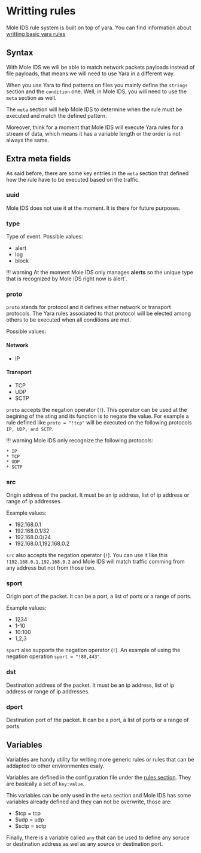 # Writting rules

Mole IDS rule system is built on top of yara. You can find information about
[writting basic yara rules](https://yara.readthedocs.io/en/v3.11.0/writingrules.html)

## Syntax

With Mole IDS we will be able to match network packets payloads instead of file
payloads, that means we will need to use Yara in a different way.

When you use Yara to find patterns on files you mainly define the `strings`
section and the `condition` one. Well, in Mole IDS, you will need to use the
`meta` section as well.

The `meta` section will help Mole IDS to determine when the rule must be
executed and match the defined pattern.

Moreover, think for a moment that Mole IDS will execute Yara rules for a stream
of data, which means it has a variable length or the order is not always the
same. 

## Extra meta fields

As said before, there are some key entries in the `meta` section that defined
how the rule have to be executed based on the traffic.

### uuid

Mole IDS does not use it at the moment. It is there for future purposes.

### type

Type of event. Possible values:

* alert
* log
* block

!!! warning
    At the moment Mole IDS only manages **alerts** so the unique type that is
    recognized by Mole IDS right now is álert´.

### proto

`proto` stands for protocol and it defines either network or transport
protocols. The Yara rules associated to that protocol will be elected among
others to be executed when all conditions are met.

Possible values:

#### Network

* IP

#### Transport

* TCP
* UDP
* SCTP

`proto` accepts the negation operator (`!`). This operator can be used at the
begining of the sting and its function is to negate the value. For example a
rule defined like `proto = "!tcp"` will be executed on the following protocols
`IP, UDP, and SCTP`.

!!! warning
    Mole IDS only recognize the following protocols:

    * IP
    * TCP
    * UDP
    * SCTP

### src

Origin address of the packet. It must be an ip address, list of ip address or
range of ip addresses.

Example values:

* 192.168.0.1
* 192.168.0.1/32
* 192.168.0.0/24
* 192.168.0.1,192.168.0.2

`src` also accepts the negation operator (`!`). You can use it like this
`!192.168.0.1,192.168.0.2` and Mole IDS will match traffic comming from any
address but not from those two.

### sport

Origin port of the packet. It can be a port, a list of ports or a range of ports.

Example values:

* 1234
* 1-10
* 10:100
* 1,2,3

`sport` also supports the negation operator (`!`). An example of using the
negation operation `sport = "!80,443"`.

### dst

Destination address of the packet. It must be an ip address, list of ip address
or range of ip addresses.

### dport

Destination port of the packet. It can be a port, a list of ports or a range of ports.

## Variables

Variables are handy utility for writing more generic rules or rules that can be
addapted to other environmentes esaly.

Variables are defined in the configuration file under the
[rules section](/getting-started/configuration-overview/#rules). They are
basically a set of `key:value`.

This variables can be only used in the `meta` section and Mole IDS has some
variables already defined and they can not be overwrite, those are:

* $tcp = tcp
* $udp = udp
* $sctp = sctp

Finally, there is a variable called `any` that can be used to define any soruce
or destination address as wel as any source or destination port.
